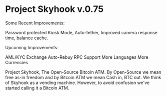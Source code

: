 # Project Skyhook v.0.75

Some Recent Improvements:

Password protected Kiosk Mode, Auto-tether, Improved camera response time, balance cache.

Upcoming Improvements:

AML/KYC
Exchange Auto-Rebuy
RPC Support
More Languages
More Currencies

Project Skyhook, The Open-Source Bitcoin ATM. By Open-Source we mean free as-in freedom and by Bitcoin ATM we mean Cash in, BTC out. We think of Skyhook as a vending machine. However, to avoid confusion we've started calling it a Bitcoin ATM.




